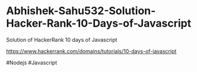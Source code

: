 # Abhishek-Sahu532-Solution-Hacker-Rank-10-Days-of-Javascript
Solution of HackerRank 10 days of Javascript


https://www.hackerrank.com/domains/tutorials/10-days-of-javascript

#Nodejs #Javascript
